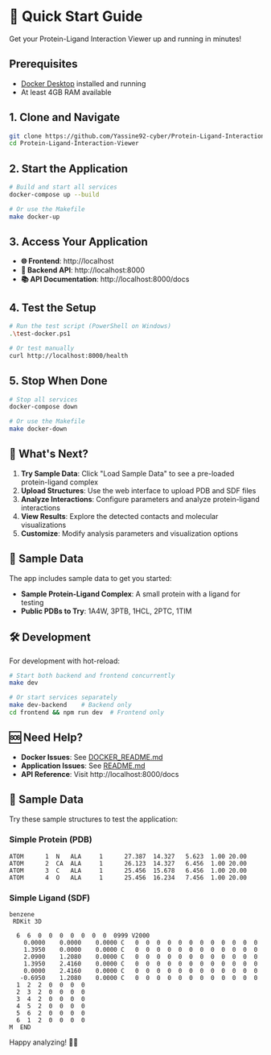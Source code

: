 # 🚀 Quick Start Guide

Get your Protein-Ligand Interaction Viewer up and running in minutes!

## Prerequisites

- [Docker Desktop](https://www.docker.com/products/docker-desktop/) installed and running
- At least 4GB RAM available

## 1. Clone and Navigate

```bash
git clone https://github.com/Yassine92-cyber/Protein-Ligand-Interaction-Viewer.git
cd Protein-Ligand-Interaction-Viewer
```

## 2. Start the Application

```bash
# Build and start all services
docker-compose up --build

# Or use the Makefile
make docker-up
```

## 3. Access Your Application

- **🌐 Frontend**: http://localhost
- **🔌 Backend API**: http://localhost:8000
- **📚 API Documentation**: http://localhost:8000/docs

## 4. Test the Setup

```bash
# Run the test script (PowerShell on Windows)
.\test-docker.ps1

# Or test manually
curl http://localhost:8000/health
```

## 5. Stop When Done

```bash
# Stop all services
docker-compose down

# Or use the Makefile
make docker-down
```

## 🎯 What's Next?

1. **Try Sample Data**: Click "Load Sample Data" to see a pre-loaded protein-ligand complex
2. **Upload Structures**: Use the web interface to upload PDB and SDF files
3. **Analyze Interactions**: Configure parameters and analyze protein-ligand interactions
4. **View Results**: Explore the detected contacts and molecular visualizations
5. **Customize**: Modify analysis parameters and visualization options

## 📁 Sample Data

The app includes sample data to get you started:
- **Sample Protein-Ligand Complex**: A small protein with a ligand for testing
- **Public PDBs to Try**: 1A4W, 3PTB, 1HCL, 2PTC, 1TIM

## 🛠️ Development

For development with hot-reload:

```bash
# Start both backend and frontend concurrently
make dev

# Or start services separately
make dev-backend    # Backend only
cd frontend && npm run dev  # Frontend only
```

## 🆘 Need Help?

- **Docker Issues**: See [DOCKER_README.md](DOCKER_README.md)
- **Application Issues**: See [README.md](README.md)
- **API Reference**: Visit http://localhost:8000/docs

## 🧪 Sample Data

Try these sample structures to test the application:

### Simple Protein (PDB)
```
ATOM      1  N   ALA     1      27.387  14.327   5.623  1.00 20.00
ATOM      2  CA  ALA     1      26.123  14.327   6.456  1.00 20.00
ATOM      3  C   ALA     1      25.456  15.678   6.456  1.00 20.00
ATOM      4  O   ALA     1      25.456  16.234   7.456  1.00 20.00
```

### Simple Ligand (SDF)
```
benzene
 RDKit 3D

  6  6  0  0  0  0  0  0  0  0999 V2000
    0.0000    0.0000    0.0000 C   0  0  0  0  0  0  0  0  0  0  0  0
    1.3950    0.0000    0.0000 C   0  0  0  0  0  0  0  0  0  0  0  0
    2.0900    1.2080    0.0000 C   0  0  0  0  0  0  0  0  0  0  0  0
    1.3950    2.4160    0.0000 C   0  0  0  0  0  0  0  0  0  0  0  0
    0.0000    2.4160    0.0000 C   0  0  0  0  0  0  0  0  0  0  0  0
   -0.6950    1.2080    0.0000 C   0  0  0  0  0  0  0  0  0  0  0  0
  1  2  2  0  0  0  0
  2  3  2  0  0  0  0
  3  4  2  0  0  0  0
  4  5  2  0  0  0  0
  5  6  2  0  0  0  0
  6  1  2  0  0  0  0
M  END
```

Happy analyzing! 🧬✨ 